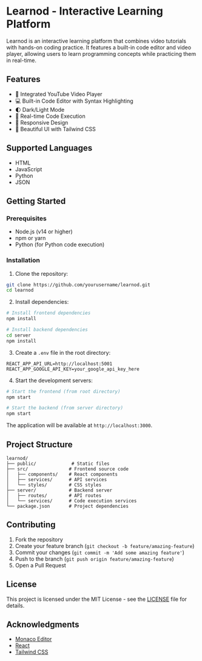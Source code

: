 # Learnod - Interactive Learning Platform

Learnod is an interactive learning platform that combines video tutorials with hands-on coding practice. It features a built-in code editor and video player, allowing users to learn programming concepts while practicing them in real-time.

## Features

- 🎥 Integrated YouTube Video Player
- 💻 Built-in Code Editor with Syntax Highlighting
- 🌓 Dark/Light Mode
- 🔄 Real-time Code Execution
- 📱 Responsive Design
- 🎨 Beautiful UI with Tailwind CSS

## Supported Languages

- HTML
- JavaScript
- Python
- JSON

## Getting Started

### Prerequisites

- Node.js (v14 or higher)
- npm or yarn
- Python (for Python code execution)

### Installation

1. Clone the repository:

```bash
git clone https://github.com/yourusername/learnod.git
cd learnod
```

2. Install dependencies:

```bash
# Install frontend dependencies
npm install

# Install backend dependencies
cd server
npm install
```

3. Create a `.env` file in the root directory:

```env
REACT_APP_API_URL=http://localhost:5001
REACT_APP_GOOGLE_API_KEY=your_google_api_key_here
```

4. Start the development servers:

```bash
# Start the frontend (from root directory)
npm start

# Start the backend (from server directory)
npm start
```

The application will be available at `http://localhost:3000`.

## Project Structure

```
learnod/
├── public/             # Static files
├── src/               # Frontend source code
│   ├── components/    # React components
│   ├── services/      # API services
│   └── styles/        # CSS styles
├── server/            # Backend server
│   ├── routes/        # API routes
│   └── services/      # Code execution services
└── package.json       # Project dependencies
```

## Contributing

1. Fork the repository
2. Create your feature branch (`git checkout -b feature/amazing-feature`)
3. Commit your changes (`git commit -m 'Add some amazing feature'`)
4. Push to the branch (`git push origin feature/amazing-feature`)
5. Open a Pull Request

## License

This project is licensed under the MIT License - see the [LICENSE](LICENSE) file for details.

## Acknowledgments

- [Monaco Editor](https://microsoft.github.io/monaco-editor/)
- [React](https://reactjs.org/)
- [Tailwind CSS](https://tailwindcss.com/)
